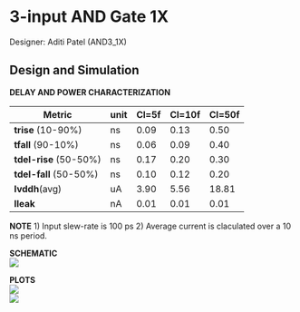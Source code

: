 # 3-input AND Gate 1X

Designer: Aditi Patel (AND3_1X) 
## Design and Simulation





**DELAY AND POWER CHARACTERIZATION**

| Metric | unit | Cl=5f | Cl=10f | Cl=50f |
|--------|------|-------|--------|--------|
| **trise** (10-90%)| ns | 0.09 | 0.13 | 0.50 |
| **tfall** (90-10%) | ns | 0.06 | 0.09 | 0.40 |
| **tdel-rise** (50-50%) | ns | 0.17 | 0.20 | 0.30 |
| **tdel-fall** (50-50%) | ns | 0.10 | 0.12 | 0.20 |
| **Ivddh**(avg) | uA | 3.90 | 5.56 | 18.81 |
| **Ileak** | nA | 0.01 | 0.01 | 0.01 |

**NOTE** 1) Input slew-rate is 100 ps 2) Average current is claculated over a 10 ns period.

**SCHEMATIC**  
![](https://github.com/subhransu-01/chipathon25-SILICON_BBI-sdas/blob/main/designs/libs/tb_digital/tb_and3_1_9t/xschem-and3_1.png)

**PLOTS**  
![](https://github.com/subhransu-01/chipathon25-SILICON_BBI-sdas/blob/main/designs/libs/tb_digital/tb_and3_1_9t/plot-functional-and3_1.png)  
![](https://github.com/subhransu-01/chipathon25-SILICON_BBI-sdas/blob/main/designs/libs/tb_digital/tb_and3_1_9t/plot-transient-and3_1.png)
